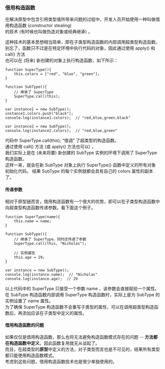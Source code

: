 ### 借用构造函数

在解决原型中包含引用类型值所带来问题的过程中，开发人员开始使用一种叫做借用构造函数 (constructor stealing)   
的技术 (有时候也叫做伪造对象或经典继承) 。  

这种技术的基本思想相当简单，即<red>在子类型构造函数的内部调用超类型构造函数</red>。
别忘了，函数只不过是在特定环境中执行代码的对象，因此通过使用 apply() 和 call() 方法  
也可以在 (将来) 新创建的对象上执行构造函数，如下所示：  

	function SuperType(){
    	this.colors = ["red", "blue", "green"];
    }

    function SubType(){
    	// 继承了 SuperType
        SuperType.call(this);
    }

    var instance1 = new SubType();
    instance1.colors.push("black");
    console.log(instance1.colors);  // "red,blue,green,black"

    var instance2 = new SubType();
    console.log(instance2.colors);  // "red,blue,green"

代码中 SuperType.call(this); “借调” 了超类型的构造函数。  
通过使用 call() 方法 (或 apply() 方法也可以) ，  
我们实际上是在 (未来将要) 新创建的 SubType 实例的环境下调用了 SuperType 构造函数。  
这样一来，就<red>会在新 SubType 对象上执行 SuperType() 函数中定义的所有对象初始化代码</red>。
结果 SubType 的每个实例就都会具有自己的 colors 属性的副本了。  

#### 传递参数

相对于原型链而言，借用构造函数有一个很大的优势，即可以在子类型构造函数中向超类型构造函数传递参数。看下面这个例子。

	function SuperType(name){
    	this.name = name;
    } 

    function SubType(){
    	// 继承了 SuperType，同时还传递了参数
        SuperType.call(this, "Nicholas");

        // 实例属性
        this.age = 29;
    }

    var instance = new SubType();
    console.log(instance.name);  // "Nicholas"
    console.log(instance.age);  // 29

以上代码中的 SuperType 只接受一个参数 name ，该参数会直接赋给一个属性。  
在 SubType 构造函数内部调用 SuperType 构造函数时，实际上是为 SubType 的实例设置了 name 属性。  
为了确保 SuperType 构造函数不会重写子类型的属性，可以在调用超类型构造函数后，再添加应该在子类型中定义的属性。  

#### 借用构造函数的问题
 
如果仅仅是借用构造函数，那么也将无法避免构造函数模式存在的问题 -- **方法都在构造函数中定义**，因此函数复用就无从谈起了。  
而且，在超类型的**原型**中定义的方法，对子类型而言也是不可见的，结果所有类型都只能使用构造函数模式。  
考虑到这些问题，借用构造函数技术也是很少单独使用的。

 